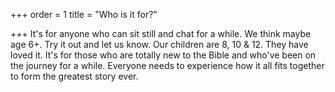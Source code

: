 +++
order = 1
title = "Who is it for?"

+++
It's for anyone who can sit still and chat for a while.  We think maybe age 6+. Try it out and let us know.  Our children are 8, 10 & 12. They have loved it.  It's for those who are totally new to the Bible and who've been on the journey for a while.  Everyone needs to experience how it all fits together to form the greatest story ever.